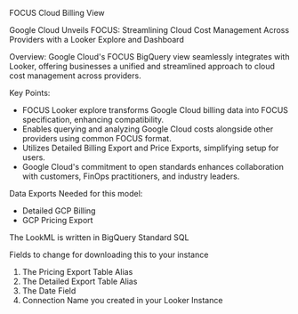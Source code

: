 FOCUS Cloud Billing View

Google Cloud Unveils FOCUS: Streamlining Cloud Cost Management Across Providers with a Looker Explore and Dashboard

Overview:
Google Cloud's FOCUS BigQuery view seamlessly integrates with Looker, offering businesses a unified and streamlined approach to cloud cost management across providers.

Key Points:

- FOCUS Looker explore transforms Google Cloud billing data into FOCUS specification, enhancing compatibility.
- Enables querying and analyzing Google Cloud costs alongside other providers using common FOCUS format.
- Utilizes Detailed Billing Export and Price Exports, simplifying setup for users.
- Google Cloud's commitment to open standards enhances collaboration with customers, FinOps practitioners, and industry leaders.

Data Exports Needed for this model:
- Detailed GCP Billing
- GCP Pricing Export

The LookML is written in BigQuery Standard SQL

Fields to change for downloading this to your instance
1. The Pricing Export Table Alias
2. The Detailed Export Table Alias
3. The Date Field
4. Connection Name you created in your Looker Instance
